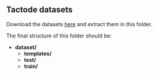 ## Tactode datasets
Download the datasets [here](http://fe.up.pt/asousa/tactode_datasets) and extract them in this folder.

The final structure of this folder should be:

* **dataset/**
    - __templates/__
    - __test/__
    - __train/__
